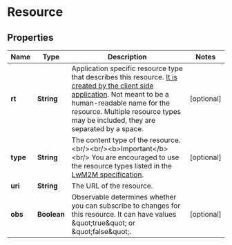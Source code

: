 
# Resource

## Properties
Name | Type | Description | Notes
------------ | ------------- | ------------- | -------------
**rt** | **String** | Application specific resource type that describes this resource. [It is created by the client side application](/docs/v1.2/collecting/resource-setup-in-mbed-cloud-client.html). Not meant to be a human-readable name for the resource. Multiple resource types may be included, they are separated by a space. |  [optional]
**type** | **String** | The content type of the resource. &lt;br/&gt;&lt;br/&gt;&lt;b&gt;Important&lt;/b&gt;&lt;br/&gt; You are encouraged to use the resource types listed in the [LwM2M specification](http://technical.openmobilealliance.org/Technical/technical-information/omna/lightweight-m2m-lwm2m-object-registry).  |  [optional]
**uri** | **String** | The URL of the resource. | 
**obs** | **Boolean** | Observable determines whether you can subscribe to changes for this resource. It can have values \&quot;true\&quot; or \&quot;false\&quot;.  |  [optional]



